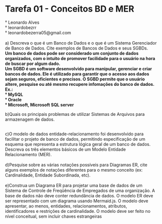 <h1>Tarefa 01 - Conceitos BD e MER
</h1>
° Leonardo Alves </br>
° leonardobezrr </br>
° leonardobezerra05@gmail.com</br></br>
a) Descreva o que é um Banco de Dados e o que é um Sistema Gerenciador de Banco de Dados. Cite exemplos de Bancos de Dados e seus SGBDs.
</br><strong>
    Um banco de dados pode ser considerado um conjunto de dados organizados, com o intuito de promover facilidade para o usuário na hora de buscar por algum dado.</br>
    Um SGBD é um software desenvolvido para manipular, gerenciar e criar bancos de dados. Ele é utilizado para garantir que o acesso aos dados sejam seguros, eficientes e precisos. O SGBD permite que o usuário altere, pesquise ou até mesmo recupere infomações do banco de dados.</br>
    Ex.:</br>
    ° MySQL</br>
    ° Oracle</br>
    ° Microsoft, Microsoft SQL server
</strong></br>

b)Quais os principais problemas de utilizar Sistemas de Arquivos para armazenagem de dados.</br><strong>
    
</strong></br>
c)O modelo de dados entidade-relacionamento foi desenvolvido para facilitar o projeto de banco de dados, permitindo especificação de um esquema que representa a estrutura lógica geral de um banco de dados. Descreva os três elementos básicos de um Modelo Entidade Relacionamento (MER).</br>
</br>
d)Pesquise sobre as várias notações possíveis para Diagramas ER, cite alguns exemplos de notações diferentes para o mesmo conceito (ex: Cardinalidade, Entidade Subordinada, etc).</br>
</br>
e)Construa um Diagrama ER para projetar uma base de dados de um Sistema de Controle de Freqüência de Empregados de uma organização. A base de dados não deve conter redundância de dados. O modelo ER deve ser representado com um diagrama usando Mermaid.js. O modelo deve apresentar, ao menos, entidades, relacionamentos, atributos, identificadores e restrições de cardinalidade. O modelo deve ser feito no nível conceitual, sem incluir chaves estrangeiras 